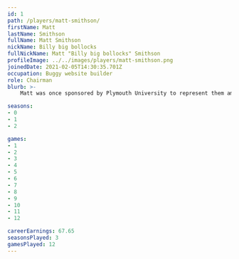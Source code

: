 ```yaml
---
id: 1
path: /players/matt-smithson/
firstName: Matt
lastName: Smithson
fullName: Matt Smithson
nickName: Billy big bollocks
fullNickName: Matt "Billy big bollocks" Smithson
profileImage: ../../images/players/matt-smithson.png
joinedDate: 2021-02-05T14:30:35.701Z
occupation: Buggy website builder
role: Chairman
blurb: >-
    Matt was once sponsored by Plymouth University to represent them amongst 9 other elite players in the National Student Tournament, hosted by Grovesnor casino in Bristol. He did shit. <br /> His biggest tournament win to date is circa $68. <br /> Despite his nick name, he in fact has small bollocks.

seasons:
- 0
- 1
- 2

games:
- 1
- 2
- 3
- 4
- 5
- 6
- 7
- 8
- 9
- 10
- 11
- 12

careerEarnings: 67.65
seasonsPlayed: 3
gamesPlayed: 12
---
```

